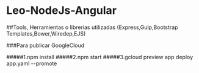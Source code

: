 # Leo-NodeJs-Angular

##Tools, Herramientas o librerias utilizadas
(Express,Gulp,Bootstrap Templates,Bower,Wiredep,EJS)


###Para publicar GoogleCloud

#####1.npm install
#####2.npm start
#####3.gcloud preview app deploy app.yaml --promote
